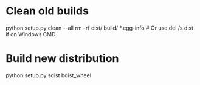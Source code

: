 # Clean old builds
python setup.py clean --all
rm -rf dist/ build/ *.egg-info  # Or use del /s dist if on Windows CMD

# Build new distribution
python setup.py sdist bdist_wheel
